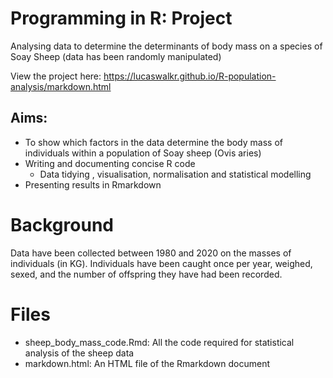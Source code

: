 # Programming in R: Project
Analysing data to determine the determinants of body mass on a species of Soay Sheep (data has been randomly manipulated)

View the project here: https://lucaswalkr.github.io/R-population-analysis/markdown.html

## Aims:
- To show which factors in the data determine the body mass of individuals within a population of Soay sheep (Ovis aries)
- Writing and documenting concise R code
    - Data tidying , visualisation, normalisation and statistical modelling
- Presenting results in Rmarkdown

# Background
Data have been collected between 1980 and 2020 on the masses of individuals (in KG). Individuals have been caught once per year, weighed, sexed, and the number of offspring they have had been recorded. 

# Files
- sheep_body_mass_code.Rmd: All the code required for statistical analysis of the sheep data
- markdown.html: An HTML file of the Rmarkdown document
